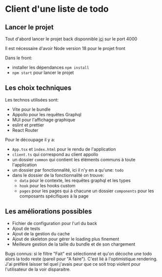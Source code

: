 # Client d'une liste de todo

## Lancer le projet

Tout d'abord lancer le projet back disponnible [ici](https://github.com/Mrtblg/todo-provided-server) sur le port 4000

Il est nécessaire d'avoir Node version 18 pour le projet front

Dans le front: 
- installer les dépendances `npm install`
- `npm start` pour lancer le projet
  
## Les choix techniques

Les technos utilisées sont:

- Vite pour le bundle
- Appollo pour les requêtes Graphql
- MUI pour l'affichage graphique
- eslint et prettier
- React Router

Pour le découpage il y a:

- `App.tsx` et `ìndex.html` pour le rendu de l'application
- `client.ts` qui correspond au client appollo
- un dossier `common` qui contient les éléments communs à toute l'application
- un dossier par fonctionnalité, ici il n'y en a qu'une: `todo`
- dans le dossier de la fonctionnalité on trouve:
  - `data` pour le contexte, les requêtes graphql et les types
  - `hook` pour les hooks custom
  - `pages` pour les pages qui à chacune un dossier `components` pour les composants spécifiques à la page

## Les améliorations possibles

- Fichier de configuration pour l'url du back
- Ajout de tests
- Ajout de la gestion du cache
- Ajout de skeleton pour gérer le loading plus finement
- Meilleure gestion de la taille du bundle et de son chargement


Bugs connus: si le filtre "Fait" est sélectionné et qu'on décoche une todo alors la todo reste (pareil pour "A faire"). C'est lié à l'optimistique rendering. J'ai préféré laisser tel quel j'avais peur que ce soit trop violent pour l'utilisateur de la voir disparaitre.
